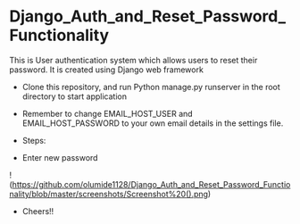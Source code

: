 # Django_Auth_and_Reset_Password_Functionality
This is User authentication system which allows users to reset their password. It is created using Django web framework

- Clone this repository, and run Python manage.py runserver in the root directory to start application

- Remember to change EMAIL_HOST_USER and EMAIL_HOST_PASSWORD to your own email details in the settings file.

- Steps:
- Enter new password

!(https://github.com/olumide1128/Django_Auth_and_Reset_Password_Functionality/blob/master/screenshots/Screenshot%20().png)


- Cheers!!
